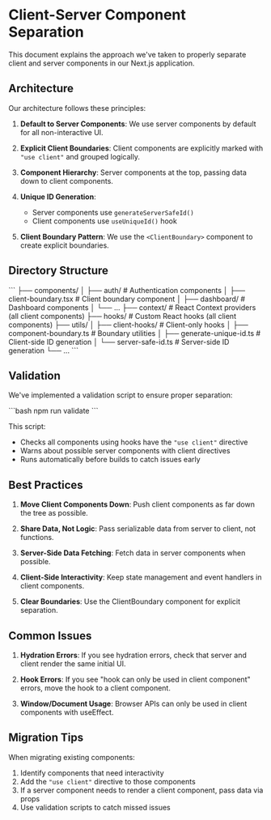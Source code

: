 # Client-Server Component Separation

This document explains the approach we've taken to properly separate client and server components in our Next.js application.

## Architecture

Our architecture follows these principles:

1. **Default to Server Components**: We use server components by default for all non-interactive UI.

2. **Explicit Client Boundaries**: Client components are explicitly marked with `"use client"` and grouped logically.

3. **Component Hierarchy**: Server components at the top, passing data down to client components.

4. **Unique ID Generation**:
   - Server components use `generateServerSafeId()`
   - Client components use `useUniqueId()` hook

5. **Client Boundary Pattern**: We use the `<ClientBoundary>` component to create explicit boundaries.

## Directory Structure

\`\`\`
├── components/
│   ├── auth/                 # Authentication components
│   ├── client-boundary.tsx   # Client boundary component
│   ├── dashboard/            # Dashboard components
│   └── ...
├── context/                  # React Context providers (all client components)
├── hooks/                    # Custom React hooks (all client components)
├── utils/
│   ├── client-hooks/         # Client-only hooks
│   ├── component-boundary.ts # Boundary utilities
│   ├── generate-unique-id.ts # Client-side ID generation
│   └── server-safe-id.ts     # Server-side ID generation
└── ...
\`\`\`

## Validation

We've implemented a validation script to ensure proper separation:

\`\`\`bash
npm run validate
\`\`\`

This script:
- Checks all components using hooks have the `"use client"` directive
- Warns about possible server components with client directives
- Runs automatically before builds to catch issues early

## Best Practices

1. **Move Client Components Down**: Push client components as far down the tree as possible.

2. **Share Data, Not Logic**: Pass serializable data from server to client, not functions.

3. **Server-Side Data Fetching**: Fetch data in server components when possible.

4. **Client-Side Interactivity**: Keep state management and event handlers in client components.

5. **Clear Boundaries**: Use the ClientBoundary component for explicit separation.

## Common Issues

1. **Hydration Errors**: If you see hydration errors, check that server and client render the same initial UI.

2. **Hook Errors**: If you see "hook can only be used in client component" errors, move the hook to a client component.

3. **Window/Document Usage**: Browser APIs can only be used in client components with useEffect.

## Migration Tips

When migrating existing components:

1. Identify components that need interactivity
2. Add the `"use client"` directive to those components
3. If a server component needs to render a client component, pass data via props
4. Use validation scripts to catch missed issues
